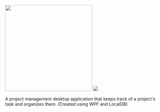 <img src="https://user-images.githubusercontent.com/62003240/129524820-b74fa54f-babe-4b1f-9f83-0baa1aebb923.jpg" width="280"/> 
<img src="https://img.shields.io/badge/.NET-5.0-blue" /> 

A project management desktop application that keeps track of a project's task and organizes them. (Created using WPF and LocalDB)
